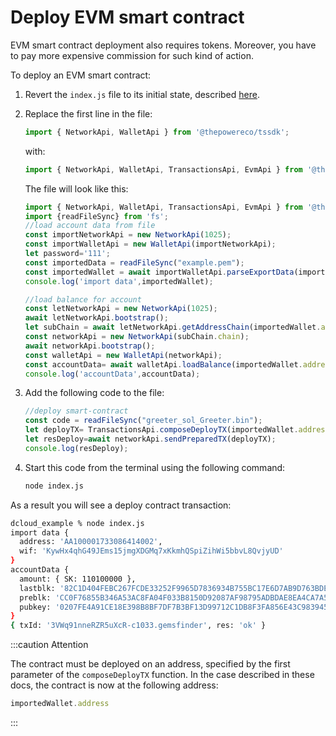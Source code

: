 # Deploy EVM smart contract

EVM smart contract deployment also requires tokens. Moreover, you have to pay more expensive commission for such kind of action.

To deploy an EVM smart contract:

1. Revert the `index.js` file to its initial state, described [here](../transactions/01-intro.md#account-data-uploading-and-displaying-account-state).
2. Replace the first line in the file:

   ```javascript
   import { NetworkApi, WalletApi } from '@thepowereco/tssdk';
   ```

   with:

   ```javascript
   import { NetworkApi, WalletApi, TransactionsApi, EvmApi } from '@thepowereco/tssdk';
   ```

   The file will look like this:

   ```javascript
   import { NetworkApi, WalletApi, TransactionsApi, EvmApi } from '@thepowereco/tssdk';
   import {readFileSync} from 'fs';
   //load account data from file
   const importNetworkApi = new NetworkApi(1025);
   const importWalletApi = new WalletApi(importNetworkApi);
   let password='111';
   const importedData = readFileSync("example.pem");
   const importedWallet = await importWalletApi.parseExportData(importedData.toString(), password);
   console.log('import data',importedWallet);

   //load balance for account
   const letNetworkApi = new NetworkApi(1025);
   await letNetworkApi.bootstrap();
   let subChain = await letNetworkApi.getAddressChain(importedWallet.address);
   const networkApi = new NetworkApi(subChain.chain);
   await networkApi.bootstrap();
   const walletApi = new WalletApi(networkApi);
   const accountData= await walletApi.loadBalance(importedWallet.address);
   console.log('accountData',accountData);
   ```

3. Add the following code to the file:

   ```javascript
   //deploy smart-contract
   const code = readFileSync("greeter_sol_Greeter.bin");
   let deployTX= TransactionsApi.composeDeployTX(importedWallet.address,code.toString(),[],'',0,importedWallet.wif,"evm",networkApi.feeSettings,networkApi.gasSettings);
   let resDeploy=await networkApi.sendPreparedTX(deployTX);
   console.log(resDeploy);
   ```

4. Start this code from the terminal using the following command:

   ```bash
   node index.js
   ```

As a result you will see a deploy contract transaction:

```bash
dcloud_example % node index.js
import data {
  address: 'AA100001733086414002',
  wif: 'KywHx4qhG49JEms15jmgXDGMq7xKkmhQSpiZihWi5bbvL8QvjyUD'
}
accountData {
  amount: { SK: 110100000 },
  lastblk: '82C1D404FEBC267FCDE33252F9965D7836934B755BC17E6D7AB9D763BDE5A37D',
  preblk: 'CC0F76855B346A53AC8FA04F033B8150D92087AF98795ADBDAE8EA4CA7A57FD5',
  pubkey: '0207FE4A91CE18E398B8BF7DF7B3BF13D99712C1DB8F3FA856E43C9839452424E1'
}
{ txId: '3VWq91nneRZR5uXcR-c1033.gemsfinder', res: 'ok' }
```

:::caution Attention

The contract must be deployed on an address, specified by the first parameter of the `composeDeployTX` function. In the case described in these docs, the contract is now at the following address:

   ```javascript
   importedWallet.address
   ```

:::

